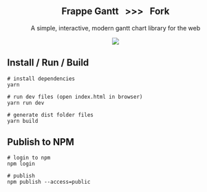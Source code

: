 <div align="center">
    <h2>Frappe Gantt &nbsp;&nbsp;>>>&nbsp;&nbsp;  Fork</h2>
    <p align="center">
        <p>A simple, interactive, modern gantt chart library for the web</p>
    </p>
</div>

<p align="center">
    <a href="https://frappe.github.io/gantt">
        <img src="https://cloud.githubusercontent.com/assets/9355208/21537921/4a38b194-cdbd-11e6-8110-e0da19678a6d.png">
    </a>
</p>

## Install / Run / Build

```shell
# install dependencies
yarn

# run dev files (open index.html in browser)
yarn run dev

# generate dist folder files
yarn build
```

## Publish to NPM
```shell
# login to npm
npm login

# publish
npm publish --access=public
```
